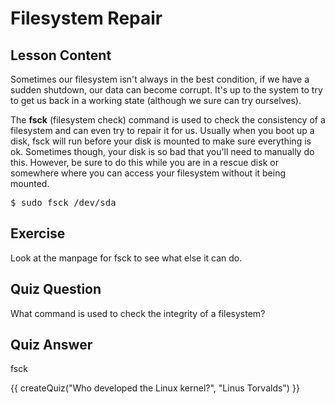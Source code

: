 # Filesystem Repair

## Lesson Content

Sometimes our filesystem isn't always in the best condition, if we have a sudden shutdown, our data can become corrupt. It's up to the system to try to get us back in a working state (although we sure can try ourselves). 

The <b>fsck</b> (filesystem check) command is used to check the consistency of a filesystem and can even try to repair it for us. Usually when you boot up a disk, fsck will run before your disk is mounted to make sure everything is ok. Sometimes though, your disk is so bad that you'll need to manually do this. However, be sure to do this while you are in a rescue disk or somewhere where you can access your filesystem without it being mounted.

<pre>$ sudo fsck /dev/sda</pre> 

## Exercise

Look at the manpage for fsck to see what else it can do.

## Quiz Question

What command is used to check the integrity of a filesystem?

## Quiz Answer

fsck
<script src="../quiz.js"></script>

<div id="quiz">
  {{ createQuiz("Who developed the Linux kernel?", "Linus Torvalds") }}
</div>
